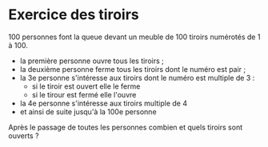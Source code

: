 # Exercice des tiroirs

100 personnes font la queue devant un meuble de 100 tiroirs numérotés de 1 à 100.

* la première personne ouvre tous les tiroirs ;
* la deuxième personne ferme tous les tiroirs dont le numéro est pair ;
* la 3e personne s'intéresse aux tiroirs dont le numéro est multiple de 3 : 
  * si le tiroir est ouvert elle le ferme
  * si le tirour est fermé elle l'ouvre
* la 4e personne s'intéresse aux tiroirs multiple de 4
* et ainsi de suite jusqu'à la 100e personne

Après le passage de toutes les personnes combien et quels tiroirs sont ouverts ?
